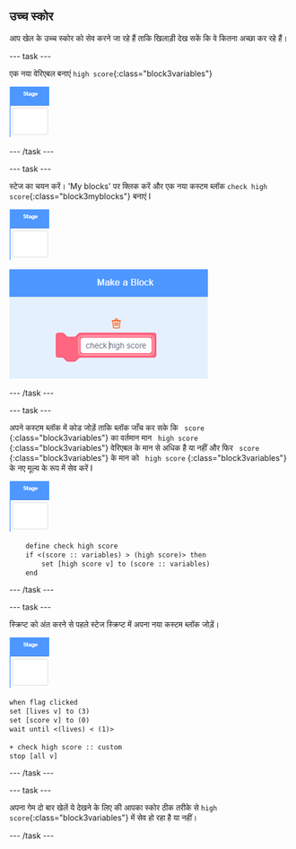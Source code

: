 ## उच्च स्कोर

आप खेल के उच्च स्कोर को सेव करने जा रहे हैं ताकि खिलाड़ी देख सकें कि वे कितना अच्छा कर रहे हैं।

\--- task \---

एक नया वेरिएबल बनाएं `high score`{:class="block3variables"}

![स्टेज स्प्राइट](images/stage-sprite.png)

\--- /task \---

\--- task \---

स्टेज का चयन करें। 'My blocks' पर क्लिक करें और एक नया कस्टम ब्लॉक `check high score`{:class="block3myblocks"} बनाएं I

![स्टेज स्प्राइट](images/stage-sprite.png)

![स्क्रीनशॉट](images/dots-custom-1.png)

\--- /task \---

\--- task \---

अपने कस्टम ब्लॉक में कोड जोड़ें ताकि ब्लॉक जाँच कर सके कि ` score` {:class="block3variables"} का वर्तमान मान ` high score` {:class="block3variables"} वेरिएबल के मान से अधिक है या नहीं और फिर ` score` {:class="block3variables"} के मान को ` high score` {:class="block3variables"} के नए मूल्य के रूप में सेव करें I

![स्टेज स्प्राइट](images/stage-sprite.png)

```blocks3
    define check high score
    if <(score :: variables) > (high score)> then
        set [high score v] to (score :: variables)
    end
```

\--- /task \---

\--- task \---

स्क्रिप्ट को अंत करने से पहले स्टेज स्क्रिप्ट में अपना नया कस्टम ब्लॉक जोड़ें।

![स्टेज स्प्राइट](images/stage-sprite.png)

```blocks3
when flag clicked
set [lives v] to (3)
set [score v] to (0)
wait until <(lives) < (1)>

+ check high score :: custom
stop [all v]
```

\--- /task \---

\--- task \---

अपना गेम दो बार खेलें ये देखने के लिए की आपका स्कोर ठीक तरीके से `high score`{:class="block3variables"} में सेव हो रहा है या नहीं।

\--- /task \---